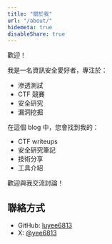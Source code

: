 ```yaml
---
title: "關於我"
url: "/about/"
hidemeta: true
disableShare: true
---
```


歡迎！

我是一名資訊安全愛好者，專注於：

- 滲透測試
- CTF 競賽
- 安全研究
- 漏洞挖掘

在這個 blog 中，您會找到我的：

- CTF writeups
- 安全研究筆記
- 技術分享
- 工具介紹

歡迎與我交流討論！

## 聯絡方式

- GitHub: [luyee6813](https://github.com/luyee6813)
- X: [@yee6813](https://x.com/yee6813)
